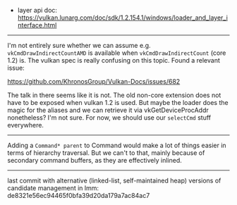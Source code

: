 - layer api doc: https://vulkan.lunarg.com/doc/sdk/1.2.154.1/windows/loader_and_layer_interface.html

---

I'm not entirely sure whether we can assume e.g. `vkCmdDrawIndirectCountAMD`
is available when `vkCmdDrawIndirectCount` (core 1.2) is. The vulkan spec
is really confusing on this topic. Found a relevant issue:

https://github.com/KhronosGroup/Vulkan-Docs/issues/682

The talk in there seems like it is not. The old non-core extension does
not have to be exposed when vulkan 1.2 is used. But maybe the loader
does the magic for the aliases and we can retrieve it via vkGetDeviceProcAddr
nonetheless? I'm not sure. For now, we should use our `selectCmd` stuff everywhere.

---

Adding a `Command* parent` to Command would make a lot of things easier
in terms of hierarchy traversal. But we can't to that, mainly because
of secondary command buffers, as they are effectively inlined.

---

last commit with alternative (linked-list, self-maintained heap) versions
of candidate management in lmm:
de8321e56ec94465f0bfa39d20da179a7ac84ac7

